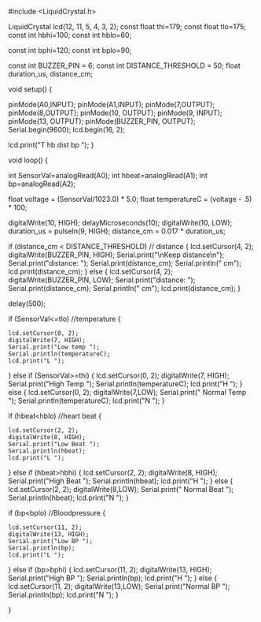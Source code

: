 #include <LiquidCrystal.h>

LiquidCrystal lcd(12, 11, 5, 4, 3, 2);
const float thi=179;
const float tlo=175;
const int hbhi=100;
const int hblo=60;

const int bphi=120;
const int bplo=90;
 
const int BUZZER_PIN = 6; 
const int DISTANCE_THRESHOLD = 50; 
float duration_us, distance_cm;

void setup() {
  
  pinMode(A0,INPUT);
  pinMode(A1,INPUT);
  pinMode(7,OUTPUT);
  pinMode(8,OUTPUT);
  pinMode(10, OUTPUT);
  pinMode(9, INPUT);
  pinMode(13, OUTPUT);
  pinMode(BUZZER_PIN, OUTPUT);
  Serial.begin(9600);
  lcd.begin(16, 2);
  
  lcd.print("T hb dist  bp ");
}

void loop() {
 
  int SensorVal=analogRead(A0);
  int hbeat=analogRead(A1);
  int bp=analogRead(A2);
  
  float voltage = (SensorVal/1023.0) * 5.0;
  float temperatureC = (voltage - .5) * 100;
  
  digitalWrite(10, HIGH);
  delayMicroseconds(10);
  digitalWrite(10, LOW);
  duration_us = pulseIn(9, HIGH);
   distance_cm = 0.017 * duration_us;
  
  if (distance_cm < DISTANCE_THRESHOLD)  // distance
   {
    lcd.setCursor(4, 2);
    digitalWrite(BUZZER_PIN, HIGH);
    Serial.print("\nKeep distance\n");
    Serial.print("distance: ");
    Serial.print(distance_cm);
    Serial.println(" cm");
    lcd.print(distance_cm);
   }
  else 
  {
    lcd.setCursor(4, 2);
    digitalWrite(BUZZER_PIN, LOW); 
    Serial.print("distance: ");
    Serial.print(distance_cm);
    Serial.println(" cm");
    lcd.print(distance_cm);
  }

  delay(500);
  
  
   if (SensorVal<=tlo)        //temperature
   {
  
    lcd.setCursor(0, 2);
    digitalWrite(7, HIGH); 
    Serial.print("Low temp ");
    Serial.println(temperatureC);
    lcd.print("L ");
   }
   else if (SensorVal>=thi)
  {
   lcd.setCursor(0, 2);
   digitalWrite(7, HIGH);
   Serial.print("High Temp "); 
   Serial.println(temperatureC);
   lcd.print("H "); 
  } 
  else
  {
   lcd.setCursor(0, 2); 
   digitalWrite(7,LOW);
   Serial.print(" Normal Temp "); 
   Serial.println(temperatureC);
   lcd.print("N "); 
  }
  
  if (hbeat<hblo)     //heart beat
   {
  
    lcd.setCursor(2, 2);
    digitalWrite(8, HIGH); 
    Serial.print("Low Beat ");
    Serial.println(hbeat);
    lcd.print("L ");
   }
   else if (hbeat>hbhi)
  {
   lcd.setCursor(2, 2);
   digitalWrite(8, HIGH);
   Serial.print("High Beat "); 
   Serial.println(hbeat);
   lcd.print("H "); 
  } 
  else
  {
   lcd.setCursor(2, 2); 
   digitalWrite(8,LOW);
   Serial.print(" Normal Beat "); 
   Serial.println(hbeat);
   lcd.print("N "); 
  }
  
  if (bp<bplo)    //Bloodpressure
   {
  
    lcd.setCursor(11, 2);
    digitalWrite(13, HIGH); 
    Serial.print("Low BP ");
    Serial.println(bp);
    lcd.print("L ");
   }
   else if (bp>bphi)
  {
   lcd.setCursor(11, 2);
   digitalWrite(13, HIGH);
   Serial.print("High BP "); 
   Serial.println(bp);
   lcd.print("H "); 
  } 
  else
  {
   lcd.setCursor(11, 2); 
   digitalWrite(13,LOW);
   Serial.print("Normal BP "); 
   Serial.println(bp);
   lcd.print("N "); 
  }

}
 
